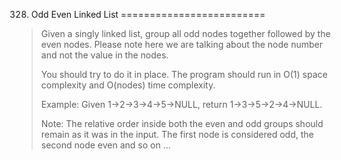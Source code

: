 328. Odd Even Linked List
=========================

> Given a singly linked list, group all odd nodes together followed by the even nodes. Please note here we are talking about the node number and not the value in the nodes.
> 
> You should try to do it in place. The program should run in O(1) space complexity and O(nodes) time complexity.
> 
> Example:
> Given 1->2->3->4->5->NULL,
> return 1->3->5->2->4->NULL.
> 
> Note:
> The relative order inside both the even and odd groups should remain as it was in the input. 
> The first node is considered odd, the second node even and so on ...
